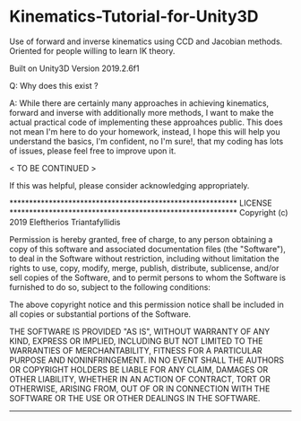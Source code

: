 # Kinematics-Tutorial-for-Unity3D
Use of forward and inverse kinematics using CCD and Jacobian methods. Oriented for people willing to learn IK theory.

Built on Unity3D Version 2019.2.6f1

Q: Why does this exist ?

A: While there are certainly many approaches in achieving kinematics, forward and inverse with additionally more methods, I want to make the actual practical code of implementing these approahces public. This does not mean I'm here to do your homework, instead, I hope this will help you understand the basics, I'm confident, no I'm sure!, that my coding has lots of issues, please feel free to improve upon it. 


< TO BE CONTINUED >

If this was helpful, please consider acknowledging appropriately. 

********************************************************** LICENSE **********************************************************
Copyright (c) 2019 Eleftherios Triantafyllidis

Permission is hereby granted, free of charge, to any person obtaining a copy
of this software and associated documentation files (the "Software"), to deal
in the Software without restriction, including without limitation the rights
to use, copy, modify, merge, publish, distribute, sublicense, and/or sell
copies of the Software, and to permit persons to whom the Software is
furnished to do so, subject to the following conditions:

The above copyright notice and this permission notice shall be included in all
copies or substantial portions of the Software.

THE SOFTWARE IS PROVIDED "AS IS", WITHOUT WARRANTY OF ANY KIND, EXPRESS OR
IMPLIED, INCLUDING BUT NOT LIMITED TO THE WARRANTIES OF MERCHANTABILITY,
FITNESS FOR A PARTICULAR PURPOSE AND NONINFRINGEMENT. IN NO EVENT SHALL THE
AUTHORS OR COPYRIGHT HOLDERS BE LIABLE FOR ANY CLAIM, DAMAGES OR OTHER
LIABILITY, WHETHER IN AN ACTION OF CONTRACT, TORT OR OTHERWISE, ARISING FROM,
OUT OF OR IN CONNECTION WITH THE SOFTWARE OR THE USE OR OTHER DEALINGS IN THE
SOFTWARE.
***************************************************************************************************************************** 

